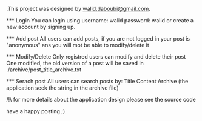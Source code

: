 .This project was designed by walid.daboubi@gmail.com.

*** Login
You can login using username: walid 
                    password: walid
or create a new account by signing up.

*** Add post
All users can add posts, if you are not logged in your post is "anonymous" ans you will mot be able to modify/delete it

*** Modify/Delete
Only registred users can modify and delete their post
One modified, the old version of a post will be saved in ./archive/post_title_archive.txt

*** Serach post
All users can search posts by:
  Title
  Content
  Archive (the application seek the string in the archive file)

/!\ for more details about the application design please see the source code 

have a happy posting ;)

